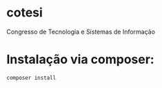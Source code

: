 # cotesi
Congresso de Tecnologia e Sistemas de Informação

# Instalação via composer:
```php
composer install

